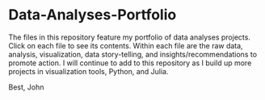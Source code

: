# Data-Analyses-Portfolio
The files in this repository feature my portfolio of data analyses projects. 
Click on each file to see its contents. 
Within each file are the raw data, analysis, visualization, data story-telling, and insights/recommendations to promote action. 
I will continue to add to this repository as I build up more projects in visualization tools, Python, and Julia. 

Best,
John
